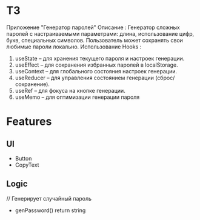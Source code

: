 # ТЗ
Приложение "Генератор паролей"
Описание : Генератор сложных паролей с настраиваемыми параметрами: длина, использование
цифр, букв, специальных символов. Пользователь может сохранять свои любимые пароли
локально.
Использование Hooks :
1. useState – для хранения текущего пароля и настроек генерации.
2. useEffect – для сохранения избранных паролей в localStorage.
3. useContext – для глобального состояния настроек генерации.
4. useReducer – для управления состоянием генерации (сброс/сохранение).
5. useRef – для фокуса на кнопке генерации.
6. useMemo – для оптимизации генерации пароля

# Features

## UI
- Button
- CopyText

## Logic
// Генерирует случайный пароль
- genPassword() return string